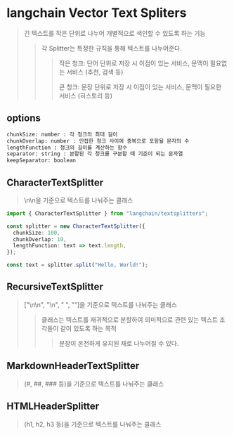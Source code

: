 # langchain Vector Text Spliters

> 긴 텍스트를 작은 단위로 나누어 개별적으로 색인할 수 있도록 하는 기능
>
> > 각 Splitter는 특정한 규칙을 통해 텍스트를 나누어준다.
> >
> > > 작은 청크: 단어 단위로 저장 시 이점이 있는 서비스, 문맥이 필요없는 서비스 (추천, 검색 등)
> > >
> > > 큰 청크: 문장 단위로 저장 시 이점이 있는 서비스, 문맥이 필요한 서비스 (히스토리 등)

## options

```txt
chunkSize: number : 각 청크의 최대 길이
chunkOverlap: number : 인접한 청크 사이에 중복으로 포함될 문자의 수
lengthFunction : 청크의 길이를 계산하는 함수
separator: string : 분할된 각 청크를 구분할 때 기준이 되는 문자열
keepSeparator: boolean
```

## CharacterTextSplitter

> \n\n을 기준으로 텍스트를 나눠주는 클래스

```ts
import { CharacterTextSplitter } from "langchain/textsplitters";

const splitter = new CharacterTextSplitter({
  chunkSize: 100,
  chunkOverlap: 10,
  lengthFunction: text => text.length,
});

const text = splitter.split("Hello, World!");
```

## RecursiveTextSplitter

> ["\n\n", "\n", " ", ""]을 기준으로 텍스트를 나눠주는 클래스
>
> > 클래스는 텍스트를 재귀적으로 분할하여 의미적으로 관련 있는 텍스트 조각들이 같이 있도록 하는 목적
> >
> > > 문장이 온전하게 유지된 채로 나누어질 수 있다.

## MarkdownHeaderTextSplitter

> (#, ##, ### 등)을 기준으로 텍스트를 나눠주는 클래스

## HTMLHeaderSplitter

> (h1, h2, h3 등)을 기준으로 텍스트를 나눠주는 클래스
